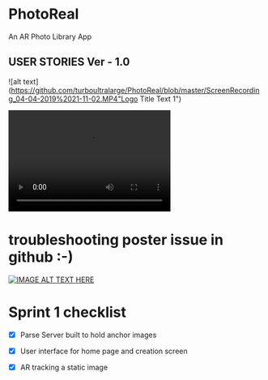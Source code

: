# PhotoReal
An AR Photo Library App


## USER STORIES Ver - 1.0

![alt text](https://github.com/turboultralarge/PhotoReal/blob/master/ScreenRecording_04-04-2019%2021-11-02.MP4"Logo Title Text 1")

<video src="https://github.com/turboultralarge/PhotoReal/blob/master/ScreenRecording_04-04-2019%2021-11-02.MP4" width="320" height="200" controls preload></video>


# troubleshooting poster issue in github :-)

[![IMAGE ALT TEXT HERE](https://youtu.be/7zWyM_eDVSA.jpg)](https://youtu.be/7zWyM_eDVSA)



# Sprint 1 checklist 

 - [x] Parse Server built to hold anchor images

 - [x] User interface for home page and creation screen

 - [x] AR tracking a static image
